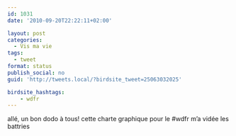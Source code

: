 ```yaml
---
id: 1031
date: '2010-09-20T22:22:11+02:00'

layout: post
categories:
  - Vis ma vie
tags:
  - tweet
format: status
publish_social: no
guid: 'http://tweets.local/?birdsite_tweet=25063032025'

birdsite_hashtags:
    - wdfr
---
```


allé, un bon dodo à tous! cette charte graphique pour le #wdfr m’a vidée les battries
